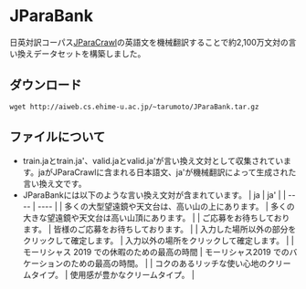 # JParaBank
日英対訳コーパス[JParaCrawl](https://www.kecl.ntt.co.jp/icl/lirg/jparacrawl/)の英語文を機械翻訳することで約2,100万文対の言い換えデータセットを構築しました。

## ダウンロード
```
wget http://aiweb.cs.ehime-u.ac.jp/~tarumoto/JParaBank.tar.gz
```

## ファイルについて
- train.jaとtrain.ja'、valid.jaとvalid.ja'が言い換え文対として収集されています。jaがJParaCrawlに含まれる日本語文、ja'が機械翻訳によって生成された言い換え文です。
- JParaBankには以下のような言い換え文対が含まれています。
|  ja |  ja'  |
| ---- | ---- |
|  多くの大型望遠鏡や天文台は、高い山の上にあります。  |  多くの大きな望遠鏡や天文台は高い山頂にあります。  |
|  ご応募をお待ちしております。  |  皆様のご応募をお待ちしております。  |
|  入力した場所以外の部分をクリックして確定します。  |  入力以外の場所をクリックして確定します。  |
|  モーリシャス 2019 での休暇のための最高の時間  |  モーリシャス2019 でのバケーションのための最高の時間。  |
|  コクのあるリッチな使い心地のクリームタイプ。  |  使用感が豊かなクリームタイプ。  |

